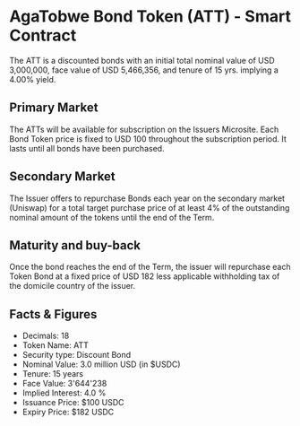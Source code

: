 # AgaTobwe Bond Token (ATT) - Smart Contract
The ATT is a discounted bonds with an initial total nominal value of USD 3,000,000, face value of USD 5,466,356, and tenure of 15 yrs. implying a 4.00% yield. 

## Primary Market
The ATTs will be available for subscription on the Issuers Microsite. Each Bond Token price is fixed to USD 100 throughout the subscription period. It lasts until all bonds have been purchased. 

## Secondary Market
The Issuer offers to repurchase Bonds each year on the secondary market (Uniswap) for a total target purchase price of at least 4% of the outstanding nominal amount of the tokens until the end of the Term.

## Maturity and buy-back
Once the bond reaches the end of the Term, the issuer will repurchase each Token Bond at a fixed price of USD 182 less applicable withholding tax of the domicile country of the issuer. 


## Facts & Figures

* Decimals: 18
* Token Name: ATT
* Security type: Discount Bond
* Nominal Value: 3.0 million USD (in $USDC)
* Tenure: 15 years
* Face Value: 3'644'238
* Implied Interest: 4.0 %
* Issuance Price: $100 USDC
* Expiry Price: $182 USDC
